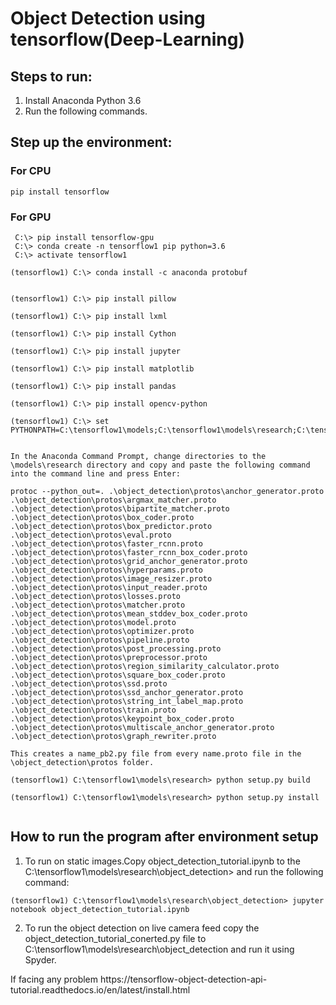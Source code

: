 # Object Detection using tensorflow(Deep-Learning)

## Steps to run:

1. Install Anaconda Python 3.6
2. Run the following commands.


## Step up the environment:
### For CPU

```
pip install tensorflow
```
### For GPU
```
 C:\> pip install tensorflow-gpu
 C:\> conda create -n tensorflow1 pip python=3.6
 C:\> activate tensorflow1

(tensorflow1) C:\> conda install -c anaconda protobuf


(tensorflow1) C:\> pip install pillow

(tensorflow1) C:\> pip install lxml

(tensorflow1) C:\> pip install Cython

(tensorflow1) C:\> pip install jupyter

(tensorflow1) C:\> pip install matplotlib

(tensorflow1) C:\> pip install pandas

(tensorflow1) C:\> pip install opencv-python

(tensorflow1) C:\> set PYTHONPATH=C:\tensorflow1\models;C:\tensorflow1\models\research;C:\tensorflow1\models\research\slim


In the Anaconda Command Prompt, change directories to the \models\research directory and copy and paste the following command into the command line and press Enter:

protoc --python_out=. .\object_detection\protos\anchor_generator.proto .\object_detection\protos\argmax_matcher.proto .\object_detection\protos\bipartite_matcher.proto .\object_detection\protos\box_coder.proto .\object_detection\protos\box_predictor.proto .\object_detection\protos\eval.proto .\object_detection\protos\faster_rcnn.proto .\object_detection\protos\faster_rcnn_box_coder.proto .\object_detection\protos\grid_anchor_generator.proto .\object_detection\protos\hyperparams.proto .\object_detection\protos\image_resizer.proto .\object_detection\protos\input_reader.proto .\object_detection\protos\losses.proto .\object_detection\protos\matcher.proto .\object_detection\protos\mean_stddev_box_coder.proto .\object_detection\protos\model.proto .\object_detection\protos\optimizer.proto .\object_detection\protos\pipeline.proto .\object_detection\protos\post_processing.proto .\object_detection\protos\preprocessor.proto .\object_detection\protos\region_similarity_calculator.proto .\object_detection\protos\square_box_coder.proto .\object_detection\protos\ssd.proto .\object_detection\protos\ssd_anchor_generator.proto .\object_detection\protos\string_int_label_map.proto .\object_detection\protos\train.proto .\object_detection\protos\keypoint_box_coder.proto .\object_detection\protos\multiscale_anchor_generator.proto .\object_detection\protos\graph_rewriter.proto

This creates a name_pb2.py file from every name.proto file in the \object_detection\protos folder.

(tensorflow1) C:\tensorflow1\models\research> python setup.py build

(tensorflow1) C:\tensorflow1\models\research> python setup.py install


```

## How to run the program after environment setup

1. To run on static images.Copy object_detection_tutorial.ipynb to the C:\tensorflow1\models\research\object_detection> and run the following command:
```
(tensorflow1) C:\tensorflow1\models\research\object_detection> jupyter notebook object_detection_tutorial.ipynb
```
2. To run the object detection on live camera feed copy the object_detection_tutorial_conerted.py file to C:\tensorflow1\models\research\object_detection and run it using Spyder.


<p> If facing any problem https://tensorflow-object-detection-api-tutorial.readthedocs.io/en/latest/install.html </p>





